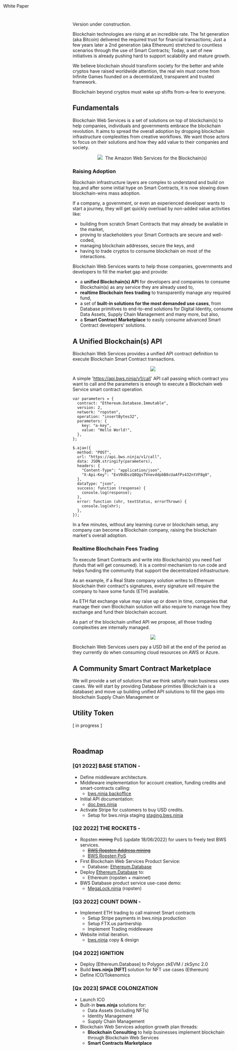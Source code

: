 <link rel="stylesheet" href="https://cdnjs.cloudflare.com/ajax/libs/highlight.js/11.4.0/styles/atom-one-dark.min.css">


<div style="position: fixed; top: 10px; left: 10px; border: 0;"> White Paper
</div>

<br/>
Version under construction.
<br/>

Blockchain technologies are rising at an incredible rate. The 1st generation (aka Bitcoin) delivered the required trust for financial transactions; Just a few years later a 2nd generation (aka Ethereum) stretched to countless scenarios through the use of Smart Contracts; Today, a set of new initiatives is already pushing hard to support scalability and mature growth.

We believe blockchain should transform society for the better and while cryptos have raised worldwide attention, the real win must come from Infinite Games founded on a decentralized, transparent and trusted framework. 

Blockchain beyond cryptos must wake up shifts from-a-few to everyone.

## Fundamentals

Blockchain Web Services is a set of solutions on top of blockchain(s) to help companies, individuals and governments embrace the blockchain revolution. It aims to spread the overall adoption by dropping blockchain infrastructure complexities from creative workflows. We want those actors to focus on their solutions and how they add value to their companies and society.

<p align="center">
  <img src="img/BWS_HL_Components_FULL.svg" />
<i class="fa-solid fa-quote-left"></i>&nbsp;The Amazon Web Services for the Blockchain(s)&nbsp;<i class="fa-solid fa-quote-right"></i>
</p>

### Raising Adoption

Blockchain infrastructure layers are complex to understand and build on top,and after some initial hype on Smart Contracts, it is now slowing down blockchain-wins mass adoption. 

If a company, a government, or even an experienced developer wants to start a journey, they will get quickly overload by non-added value activities like:

 <ul class="fa-ul">
    <li><span class="fa-li"><i class="fa-regular fa-square"></i></span>building from scratch Smart Contracts that may already be available in the market,</li>
    <li><span class="fa-li"><i class="fa-regular fa-square"></i></span>proving to stackeholders your Smart Contracts are secure and well-coded,</li>
    <li><span class="fa-li"><i class="fa-regular fa-square"></i></span>managing blockchain addresses, secure the keys, and</li>
    <li><span class="fa-li"><i class="fa-regular fa-square"></i></span>having to trade cryptos to consume blockchain on most of the interactions.</li>
  </ul>

Blockchain Web Services wants to help those companies, governments and developers to fill the market gap and provide:

 <ul class="fa-ul">
    <li><span class="fa-li"><i class="fa-regular fa-square-check"></i></span>a <strong>unified Blockchain(s) API</strong> for developers and companies to consume Blockchain(s) as any service they are already used to,</li>
    <li><span class="fa-li"><i class="fa-regular fa-square-check"></i></span><strong>realtime Blockchain fees trading</strong> to transparently manage any required fund,</li>
    <li><span class="fa-li"><i class="fa-regular fa-square-check"></i></span>a set of <strong>built-in solutions for the most demanded use cases</strong>, from Database primitives to end-to-end solutions for Digital Identity, consume Data Assets, Supply Chain Management and many more, but also,</li> 
    <li><span class="fa-li"><i class="fa-regular fa-square-check"></i></span>a <strong>Smart Contract Marketplace</strong> to easily consume advanced Smart Contract developers' solutions.</li>
  </ul>

## A Unified Blockchain(s) API

Blockchain Web Services provides a unified API contract definition to execute Blockchain Smart Contract transactions.

<p align="center">
  <img src="img/Calling_Options.svg" />
</p>

A simple 'https://api.bws.ninja/v1/call' API call passing which contract you want to call and the parameters is enough to execute a Blockchain web Service smart contract operation. 

<pre><code class="js">var parameters = {
  contract: "Ethereum.Database.Immutable",
  version: 2,
  network: "ropsten",
  operation: "insertBytes32",
  parameters: {
    key: "a-key",
    value: "Hello World!",
  },
};

$.ajax({
  method: "POST",
  url: "https://api.bws.ninja/v1/call",
  data: JSON.stringify(parameters),
  headers: {
    "Content-Type": "application/json",
    "X-Api-Key": "ExV0dDszQ8QgsTVnevddpbB8cUaAfPs432ntVF8g0",
  },
  dataType: "json",
  success: function (response) {
    console.log(response);
  },
  error: function (xhr, textStatus, errorThrown) {
    console.log(xhr);
  },
});</code></pre>

In a few minutes, without any learning curve or blockchain setup, any company can become a Blockchain company, raising the blockchain market's overall adoption.

### Realtime Blochchain Fees Trading

To execute Smart Contracts and write into Blockchain(s) you need fuel (funds that will get consumed). It is a control mechanism to run code and helps funding the community that support the decentralized infrastructure. 

As an example, if a Real State company solution writes to Ethereum blockchain their contract's signatures, every signature will require the company to have some funds (ETH) available. 

As ETH fiat exchange value may raise up or down in time, companies that manage their own Blockchain solution will also require to manage how they exchange and fund their blockchain account.

As part of the blockchain unified API we propose, all those trading complexities are internally managed.

<p align="center">
  <img src="img/Real-TimeFees.svg" />
</p>

Blockchain Web Services users pay a USD bill at the end of the period as they currently do when consuming cloud resources on AWS or Azure.

## A Community Smart Contract Marketplace

We will provide a set of solutions that we think satisify main business uses cases. We will start by providing Database primities (Blockchain is a database) and move up building unified API solutions to fill the gaps into blockchain Supply Chain Management or 

## Utility Token

[ in progress ]

<br/>

## <a name="roadmap"></a>Roadmap

### [Q1 2022] **BASE STATION** - <i class="fa-solid fa-check"></i>

- Define middleware architecture.
- Middleware implementation for account creation, funding credits and smart-contracts calling:
  - [bws.ninja backoffice](https://bws.ninja/)
- Initial API documentation:
  - [doc.bws.ninja](https://doc.bws.ninja/)
- Activate Stripe for customers to buy USD credits.
  - Setup for bws.ninja staging [staging.bws.ninja](https://staging.bws.ninja)

### [Q2 2022] **THE ROCKETS** - <i class="fa-solid fa-check"></i>

- Ropsten ~~mining~~ PoS (update 18/06/2022) for users to freely test BWS services.
  - ~~[BWS Ropsten Address mining](https://ropsten.etherscan.io/address/0x9089Db83F0590EC2eD01A5Eb4F8584Dd6F4bDaC7#mine)~~
  - [BWS Ropsten PoS](https://ropsten.beaconcha.in/validator/877c91d2376f731a0f621c7848c0cd9d0a2622e91d68922838ef6b4dd5d8256e46e86cf06f5979b32103ed706d0c70ed)
- First Blockchain Web Services Product Service:
  - Database: [Ethereum.Database](https://github.com/NachoColl/blockchain-web-services/tree/Ethereum.Database.Immutable/contracts/ethereum)
- Deploy [Ethereum.Database](https://doc.bws.ninja/#database) to:
  - Ethereum (ropsten + mainnet)
- BWS Database product service use-case demo:
  - [MegaLock.ninja](https://megalock.ninja) (ropsten)

### [Q3 2022] **COUNT DOWN** - <i class="fa-solid fa-check"></i>

- Implement ETH trading to call mainnet Smart contracts
  - Setup Stripe payments in bws.ninja production
  - Setup FTX.us partnership
  - Implement Trading middleware
- Website initial iteration.
  - [bws.ninja](https://bws.ninja/) copy & design

### [Q4 2022] **IGNITION**

- Deploy [Ethereum.Database] to Polygon zkEVM / zkSync 2.0
- Build **bws.ninja [NFT]** solution for NFT use cases (Ethereum)
- Define ICO/Tokenomics

### [Qx 2023] **SPACE COLONIZATION**

- Launch ICO
- Built-in **bws.ninja** solutions for:
  - Data Assets (including NFTs)
  - Identity Management
  - Supply Chain Management
- Blockchain Web Services adoption growth plan threads:
  - **Blockchain Consulting** to help businesses implement blockchain through Blockchain Web Services 
  - **Smart Contracts Marketplace**


<script src="https://kit.fontawesome.com/ed4fd3e862.js" crossorigin="anonymous"></script>

<script src="https://cdnjs.cloudflare.com/ajax/libs/highlight.js/11.4.0/highlight.min.js"></script>
<script>hljs.highlightAll();</script>

